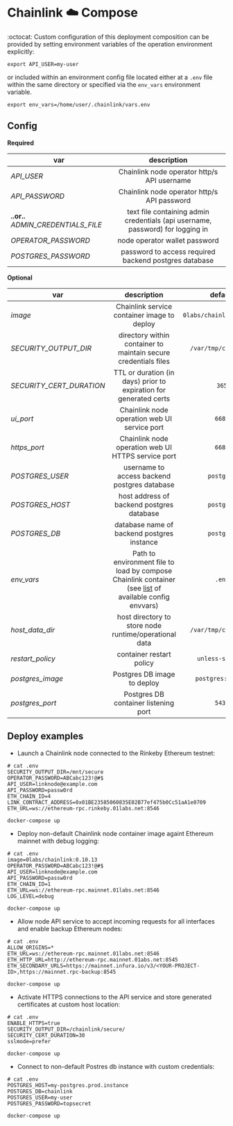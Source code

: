 # Chainlink :cloud: Compose

:octocat: Custom configuration of this deployment composition can be provided by setting environment variables of the operation environment explicitly:

`export API_USER=my-user`

or included within an environment config file located either at a `.env` file within the same directory or specified via the `env_vars` environment variable.

`export env_vars=/home/user/.chainlink/vars.env`

## Config

**Required**

| var | description |
| --- | :---: |
| *API_USER* | Chainlink node operator http/s API username |
| *API_PASSWORD* | Chainlink node operator http/s API password |
| **..or..** *ADMIN_CREDENTIALS_FILE* | text file containing admin credentials (api username, password) for logging in |
| *OPERATOR_PASSWORD* | node operator wallet password |
| *POSTGRES_PASSWORD* | password to access required backend postgres database |

**Optional**

| var | description | default |
| --- | :---: | :---: |
| *image* | Chainlink service container image to deploy | `0labs/chainlink:latest` |
| *SECURITY_OUTPUT_DIR* | directory within container to maintain secure credentials files | `/var/tmp/chainlink` |
| *SECURITY_CERT_DURATION* | TTL or duration (in days) prior to expiration for generated certs | `365` |
| *ui_port* | Chainlink node operation web UI service port | `6688` |
| *https_port* | Chainlink node operation web UI HTTPS service port | `6689` |
| *POSTGRES_USER* | username to access backend postgres database | `postgres` |
| *POSTGRES_HOST* | host address of backend postgres database | `postgres` |
| *POSTGRES_DB* | database name of backend postgres instance | `postgres` |
| *env_vars* | Path to environment file to load by compose Chainlink container (see [list](https://docs.chain.link/docs/configuration-variables/) of available config envvars) | `.env` |
| *host_data_dir* | host directory to store node runtime/operational data | `/var/tmp/chainlink` |
| *restart_policy* | container restart policy | `unless-stopped` |
| *postgres_image* | Postgres DB image to deploy | `postgres:latest` |
| *postgres_port* | Postgres DB container listening port | `5432` |

## Deploy examples

* Launch a Chainlink node connected to the Rinkeby Ethereum testnet:
```
# cat .env
SECURITY_OUTPUT_DIR=/mnt/secure
OPERATOR_PASSWORD=ABCabc123!@#$
API_USER=linknode@example.com
API_PASSWORD=passw0rd
ETH_CHAIN_ID=4
LINK_CONTRACT_ADDRESS=0x01BE23585060835E02B77ef475b0Cc51aA1e0709
ETH_URL=ws://ethereum-rpc.rinkeby.01labs.net:8546

docker-compose up
```

* Deploy non-default Chainlink node container image againt Ethereum mainnet with debug logging:
```
# cat .env
image=0labs/chainlink:0.10.13
OPERATOR_PASSWORD=ABCabc123!@#$
API_USER=linknode@example.com
API_PASSWORD=passw0rd
ETH_CHAIN_ID=1
ETH_URL=ws://ethereum-rpc.mainnet.01labs.net:8546
LOG_LEVEL=debug

docker-compose up
```

* Allow node API service to accept incoming requests for all interfaces and enable backup Ethereum nodes:
```
# cat .env
ALLOW_ORIGINS=*
ETH_URL=ws://ethereum-rpc.mainnet.01labs.net:8546
ETH_HTTP_URL=http://ethereum-rpc.mainnet.01abs.net:8545
ETH_SECONDARY_URLS=https://mainnet.infura.io/v3/<YOUR-PROJECT-ID>,https://mainnet.rpc-backup:8545

docker-compose up
```

* Activate HTTPS connections to the API service and store generated certificates at custom host location:
```
# cat .env
ENABLE_HTTPS=true
SECURITY_OUTPUT_DIR=/chainlink/secure/
SECURITY_CERT_DURATION=30
sslmode=prefer

docker-compose up
```

* Connect to non-default Postres db instance with custom credentials:
```
# cat .env
POSTGRES_HOST=my-postgres.prod.instance
POSTGRES_DB=chainlink
POSTGRES_USER=my-user
POSTGRES_PASSWORD=topsecret

docker-compose up
```
